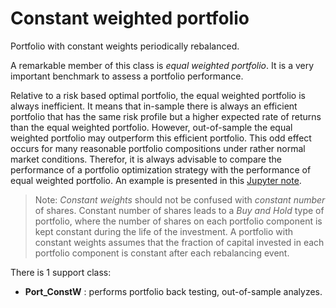 # Constant weighted portfolio

Portfolio with constant weights periodically rebalanced.

A remarkable member of this class is _equal weighted portfolio_.
It is a very important benchmark to assess a portfolio performance.

Relative to a risk based optimal portfolio, the equal weighted portfolio
is always inefficient. It means that in-sample there is always an efficient
portfolio that has the same risk profile but a higher expected
rate of returns than the equal weighted portfolio.
However, out-of-sample the equal weighted portfolio
may outperform this efficient portfolio.
This odd effect occurs for many reasonable portfolio compositions under
rather normal market conditions. Therefor, it is always advisable to compare
the performance of a portfolio optimization strategy with the performance of
equal weighted portfolio. An example is
presented in this
[Jupyter note](https://github.com/Mircea2004/azapy/blob/main/jpy_scripts/EqualWeights_Comparisons.ipynb).

>Note: _Constant weights_ should not be confused with _constant number_ of shares.
>Constant number of shares leads to a *Buy and Hold* type of portfolio, where
>the number of shares on each portfolio component is kept constant during the
>life of the investment.
>A portfolio with constant weights assumes that the fraction of capital invested
>in each portfolio component is constant after each rebalancing event.


There is 1 support class:

* **Port_ConstW** : performs portfolio back testing, out-of-sample analyzes.
